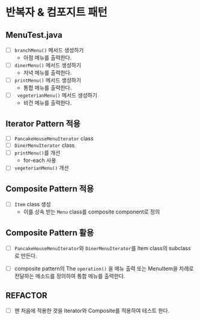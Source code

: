 # 반복자 & 컴포지트 패턴

##  MenuTest.java
- [ ] `branchMenu()` 메서드 생성하기
  - 아점 메뉴를 출력한다.
- [ ] `dinerMenu()` 메서드 생성하기
  - 저녁 메뉴를 출력한다.
- [ ] `printMenu()` 메서드 생성하기
  - 통합 메뉴를 출력한다.
- [ ] ` vegeterianMenu()` 메서드 생성하기
  - 비건 메뉴를 출력한다.

## Iterator Pattern 적용
- [ ] `PancakeHouseMenuIterator` class
- [ ] `DinerMenuIterator` class
- [ ] `printMenu()`를 개선
  - for-each 사용
- [ ] `vegeterianMenu()` 개선

## Composite Pattern 적용
- [ ] `Item` class 생성
  - 이를 상속 받는 `Menu` class를 composite component로 정의

## Composite Pattern 활용
-[ ] `PancakeHouseMenuIterator`와 `DinerMenuIterator`를 Item class의 subclass로 만든다.
- [ ] composite pattern의  The `operation()` 을 메뉴 출력 또는 MenuItem을 차례로 전달하는 메소드를 정의하여 통합 메뉴를 출력한다.


## REFACTOR
-[ ] 맨 처음에 적용한 것을 Iterator와 Composite를 적용하여 테스트 한다.
